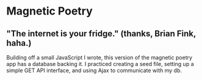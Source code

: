 # Magnetic Poetry

## "The internet is your fridge." (thanks, Brian Fink, haha.)

Building off a small JavaScript I wrote, this version of the magnetic poetry
app has a database backing it. I practiced creating a seed file, setting up
a simple GET API interface, and using Ajax to communicate with my db.
